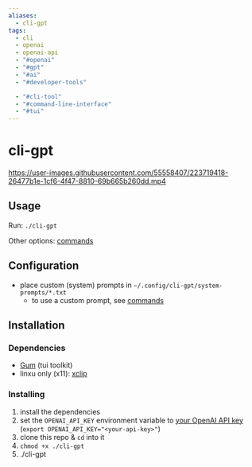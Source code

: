 ```yaml
---
aliases:
  - cli-gpt
tags:
  - cli
  - openai
  - openai-api
  - "#openai"
  - "#gpt"
  - "#ai"
  - "#developer-tools"

  - "#cli-tool"
  - "#command-line-interface"
  - "#tui"
---
```

# cli-gpt

https://user-images.githubusercontent.com/55558407/223719418-26477b1e-1cf6-4f47-8810-69b665b260dd.mp4

## Usage

Run: `./cli-gpt`

Other options: [commands](./commands.md)

## Configuration

- place custom (system) prompts in `~/.config/cli-gpt/system-prompts/*.txt`
  - to use a custom prompt, see [commands](./commands.md)

## Installation

### Dependencies

- [Gum](https://github.com/charmbracelet/gum) (tui toolkit)
- linxu only (x11): [xclip](https://github.com/astrand/xclip)

### Installing

1. install the dependencies
2. set the `OPENAI_API_KEY` environment variable to [your OpenAI API key](https://help.openai.com/en/articles/4936850-where-do-i-find-my-secret-api-key) (`export OPENAI_API_KEY="<your-api-key>"`)
3. clone this repo & `cd` into it
4. `chmod +x ./cli-gpt`
5. ./cli-gpt
